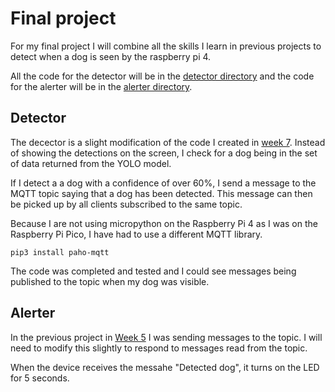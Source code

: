 # Final project

For my final project I will combine all the skills I learn in previous projects to detect when a dog is seen by the raspberry pi 4. 

All the code for the detector will be in the [detector directory](/Final_project/Detector/) and the code for the alerter will be in the [alerter directory](/Final_project/Alerter/).


## Detector

The decector is a slight modification of the code I created in [week 7](/Week_7/Week_7.md).  Instead of showing the detections on the screen, I check for a dog being in the set of data returned from the YOLO model.

If I detect a a dog with a confidence of over 60%, I send a message to the MQTT topic saying that a dog has been detected.  This message can then be picked up by all clients subscribed to the same topic.

Because I are not using micropython on the Raspberry Pi 4 as I was on the Raspberry Pi Pico, I have had to use a different MQTT library.

```
pip3 install paho-mqtt
```

The code was completed and tested and I could see messages being published to the topic when my dog was visible.

## Alerter

In the previous project in [Week 5](/rpi_pico/Week_5/) I was sending messages to the topic.  I will need to modify this slightly to respond to messages read from the topic.

When the device receives the messahe "Detected dog", it turns on the LED for 5 seconds.